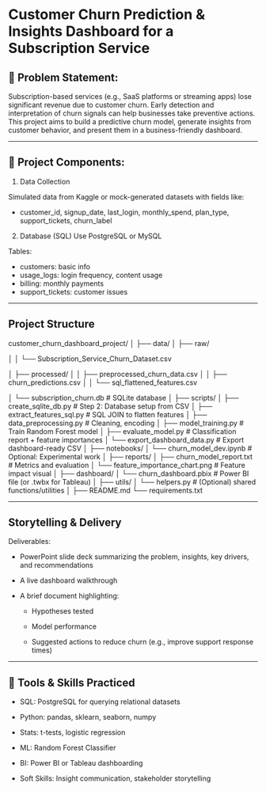 # Customer Churn Prediction & Insights Dashboard for a Subscription Service

## 📌 Problem Statement:
Subscription-based services (e.g., SaaS platforms or streaming apps) lose significant revenue due to customer churn. Early detection and interpretation of churn signals can help businesses take preventive actions. This project aims to build a predictive churn model, generate insights from customer behavior, and present them in a business-friendly dashboard.

---

## 🧱 Project Components:
1. Data Collection

Simulated data from Kaggle or mock-generated datasets with fields like:

- customer_id, signup_date, last_login, monthly_spend, plan_type, support_tickets, churn_label

2. Database (SQL)
Use PostgreSQL or MySQL

Tables:

- customers: basic info
- usage_logs: login frequency, content usage
- billing: monthly payments
- support_tickets: customer issues

---

## Project Structure
customer_churn_dashboard_project/
│
├── data/
│   ├── raw/

│   │   └── Subscription_Service_Churn_Dataset.csv

│   ├── processed/
│   │   ├── preprocessed_churn_data.csv
│   │   ├── churn_predictions.csv
│   │   └── sql_flattened_features.csv

│   └── subscription_churn.db                   # SQLite database
│
├── scripts/
│   ├── create_sqlite_db.py                     # Step 2: Database setup from CSV
│   ├── extract_features_sql.py                 # SQL JOIN to flatten features
│   ├── data_preprocessing.py                   # Cleaning, encoding
│   ├── model_training.py                       # Train Random Forest model
│   ├── evaluate_model.py                       # Classification report + feature importances
│   └── export_dashboard_data.py                # Export dashboard-ready CSV
│
├── notebooks/
│   └── churn_model_dev.ipynb                   # Optional: Experimental work
│
├── reports/
│   ├── churn_model_report.txt                  # Metrics and evaluation
│   └── feature_importance_chart.png            # Feature impact visual
│
├── dashboard/
│   └── churn_dashboard.pbix                    # Power BI file (or .twbx for Tableau)
│
├── utils/
│   └── helpers.py                              # (Optional) shared functions/utilities
│
├── README.md
└── requirements.txt

---

## Storytelling & Delivery
Deliverables:

- PowerPoint slide deck summarizing the problem, insights, key drivers, and recommendations

- A live dashboard walkthrough

- A brief document highlighting:

  - Hypotheses tested

  - Model performance

  - Suggested actions to reduce churn (e.g., improve support response times)

---

## 🧠 Tools & Skills Practiced
- SQL: PostgreSQL for querying relational datasets

- Python: pandas, sklearn, seaborn, numpy

- Stats: t-tests, logistic regression

- ML: Random Forest Classifier

- BI: Power BI or Tableau dashboarding

- Soft Skills: Insight communication, stakeholder storytelling

